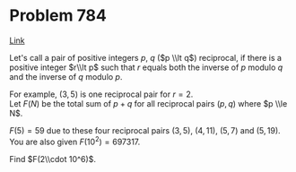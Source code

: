 # Problem 784

[Link](https://projecteuler.net/problem=784)

Let's call a pair of positive integers $p$, $q$ ($p \\lt q$) reciprocal, if there is a positive integer $r\\lt p$ such that $r$ equals both the inverse of $p$ modulo $q$ and the inverse of $q$ modulo $p$.

For example, $(3,5)$ is one reciprocal pair for $r=2$.  
Let $F(N)$ be the total sum of $p+q$ for all reciprocal pairs $(p,q)$ where $p \\le N$.

$F(5)=59$ due to these four reciprocal pairs $(3,5)$, $(4,11)$, $(5,7)$ and $(5,19)$.  
You are also given $F(10^2) = 697317$.

Find $F(2\\cdot 10^6)$.
